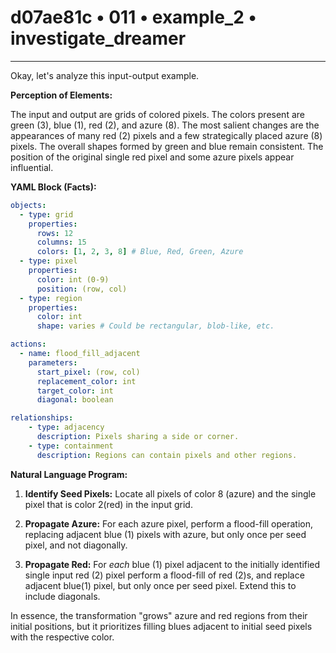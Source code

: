 # d07ae81c • 011 • example_2 • investigate_dreamer

---
Okay, let's analyze this input-output example.

**Perception of Elements:**

The input and output are grids of colored pixels. The colors present are green (3), blue (1), red (2), and azure (8). The most salient changes are the appearances of many red (2) pixels and a few strategically placed azure (8) pixels. The overall shapes formed by green and blue remain consistent. The position of the original single red pixel and some azure pixels appear influential.

**YAML Block (Facts):**



```yaml
objects:
  - type: grid
    properties:
      rows: 12
      columns: 15
      colors: [1, 2, 3, 8] # Blue, Red, Green, Azure
  - type: pixel
    properties:
      color: int (0-9)
      position: (row, col)
  - type: region
    properties:
      color: int
      shape: varies # Could be rectangular, blob-like, etc.

actions:
  - name: flood_fill_adjacent
    parameters:
      start_pixel: (row, col)
      replacement_color: int
      target_color: int
      diagonal: boolean

relationships:
    - type: adjacency
      description: Pixels sharing a side or corner.
    - type: containment
      description: Regions can contain pixels and other regions.

```



**Natural Language Program:**

1.  **Identify Seed Pixels:** Locate all pixels of color 8 (azure) and the single pixel that is color 2(red) in the input grid.

2.  **Propagate Azure:** For each azure pixel, perform a flood-fill operation, replacing adjacent blue (1) pixels with azure, but only once per seed pixel, and not diagonally.

3.  **Propagate Red:** For *each* blue (1) pixel adjacent to the initially identified single input red (2) pixel perform a flood-fill of red (2)s, and replace adjacent blue(1) pixel, but only once per seed pixel. Extend this to include diagonals.

In essence, the transformation "grows" azure and red regions from their initial positions, but it prioritizes filling blues adjacent to initial seed pixels with the respective color.

